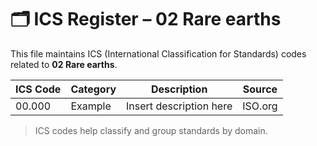 # 🗂 ICS Register – 02 Rare earths

This file maintains ICS (International Classification for Standards) codes related to **02 Rare earths**.

| ICS Code | Category | Description | Source |
|----------|----------|-------------|--------|
| 00.000   | Example  | Insert description here | ISO.org |

> ICS codes help classify and group standards by domain.
